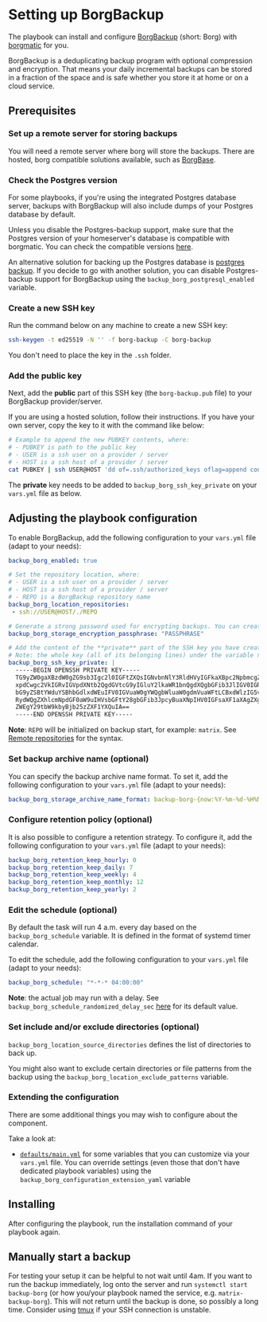 <!--
SPDX-FileCopyrightText: 2022 - 2025 Nikita Chernyi
SPDX-FileCopyrightText: 2022 - 2024 Slavi Pantaleev
SPDX-FileCopyrightText: 2022 MDAD project contributors
SPDX-FileCopyrightText: 2022 - 2023 Julian-Samuel Gebühr
SPDX-FileCopyrightText: 2024 - 2025 Suguru Hirahara

SPDX-License-Identifier: AGPL-3.0-or-later
-->

# Setting up BorgBackup

The playbook can install and configure [BorgBackup](https://www.borgbackup.org/) (short: Borg) with [borgmatic](https://torsion.org/borgmatic/) for you.

BorgBackup is a deduplicating backup program with optional compression and encryption. That means your daily incremental backups can be stored in a fraction of the space and is safe whether you store it at home or on a cloud service.

## Prerequisites

### Set up a remote server for storing backups

You will need a remote server where borg will store the backups. There are hosted, borg compatible solutions available, such as [BorgBase](https://www.borgbase.com).

### Check the Postgres version

For some playbooks, if you're using the integrated Postgres database server, backups with BorgBackup will also include dumps of your Postgres database by default.

Unless you disable the Postgres-backup support, make sure that the Postgres version of your homeserver's database is compatible with borgmatic. You can check the compatible versions [here](../defaults/main.yml).

An alternative solution for backing up the Postgres database is [postgres backup](https://github.com/devture/com.devture.ansible.role.postgres_backup). If you decide to go with another solution, you can disable Postgres-backup support for BorgBackup using the `backup_borg_postgresql_enabled` variable.

### Create a new SSH key

Run the command below on any machine to create a new SSH key:

```bash
ssh-keygen -t ed25519 -N '' -f borg-backup -C borg-backup
```

You don't need to place the key in the `.ssh` folder.

### Add the public key

Next, add the **public** part of this SSH key (the `borg-backup.pub` file) to your BorgBackup provider/server.

If you are using a hosted solution, follow their instructions. If you have your own server, copy the key to it with the command like below:

```sh
# Example to append the new PUBKEY contents, where:
# - PUBKEY is path to the public key
# - USER is a ssh user on a provider / server
# - HOST is a ssh host of a provider / server
cat PUBKEY | ssh USER@HOST 'dd of=.ssh/authorized_keys oflag=append conv=notrunc'
```

The **private** key needs to be added to `backup_borg_ssh_key_private` on your `vars.yml` file as below.

## Adjusting the playbook configuration

To enable BorgBackup, add the following configuration to your `vars.yml` file (adapt to your needs):

```yaml
backup_borg_enabled: true

# Set the repository location, where:
# - USER is a ssh user on a provider / server
# - HOST is a ssh host of a provider / server
# - REPO is a BorgBackup repository name
backup_borg_location_repositories:
 - ssh://USER@HOST/./REPO

# Generate a strong password used for encrypting backups. You can create one with a command like `pwgen -s 64 1`.
backup_borg_storage_encryption_passphrase: "PASSPHRASE"

# Add the content of the **private** part of the SSH key you have created.
# Note: the whole key (all of its belonging lines) under the variable needs to be indented with 2 spaces.
backup_borg_ssh_key_private: |
  -----BEGIN OPENSSH PRIVATE KEY-----
  TG9yZW0gaXBzdW0gZG9sb3Igc2l0IGFtZXQsIGNvbnNlY3RldHVyIGFkaXBpc2NpbmcgZW
  xpdCwgc2VkIGRvIGVpdXNtb2QgdGVtcG9yIGluY2lkaWR1bnQgdXQgbGFib3JlIGV0IGRv
  bG9yZSBtYWduYSBhbGdlxdWEuIFV0IGVuaW0gYWQgbWluaW0gdmVuaWFtLCBxdWlzIG5vc3
  RydWQgZXhlcmNpdGF0aW9uIHVsbGFtY28gbGFib3JpcyBuaXNpIHV0IGFsaXF1aXAgZXgg
  ZWEgY29tbW9kbyBjb25zZXF1YXQuIA==
  -----END OPENSSH PRIVATE KEY-----
```

**Note**: `REPO` will be initialized on backup start, for example: `matrix`. See [Remote repositories](https://borgbackup.readthedocs.io/en/stable/usage/general.html#repository-urls) for the syntax.

### Set backup archive name (optional)

You can specify the backup archive name format. To set it, add the following configuration to your `vars.yml` file (adapt to your needs):

```yaml
backup_borg_storage_archive_name_format: backup-borg-{now:%Y-%m-%d-%H%M%S}
```

### Configure retention policy (optional)

It is also possible to configure a retention strategy. To configure it, add the following configuration to your `vars.yml` file (adapt to your needs):

```yaml
backup_borg_retention_keep_hourly: 0
backup_borg_retention_keep_daily: 7
backup_borg_retention_keep_weekly: 4
backup_borg_retention_keep_monthly: 12
backup_borg_retention_keep_yearly: 2
```

### Edit the schedule (optional)

By default the task will run 4 a.m. every day based on the `backup_borg_schedule` variable. It is defined in the format of systemd timer calendar.

To edit the schedule, add the following configuration to your `vars.yml` file (adapt to your needs):

```yaml
backup_borg_schedule: "*-*-* 04:00:00"
```

**Note**: the actual job may run with a delay. See `backup_borg_schedule_randomized_delay_sec` [here](https://github.com/mother-of-all-self-hosting/ansible-role-backup_borg/blob/f5d5b473d48c6504be10b3d946255ef5c186c2a6/defaults/main.yml#L50) for its default value.

### Set include and/or exclude directories (optional)

`backup_borg_location_source_directories` defines the list of directories to back up.

You might also want to exclude certain directories or file patterns from the backup using the `backup_borg_location_exclude_patterns` variable.

### Extending the configuration

There are some additional things you may wish to configure about the component.

Take a look at:

- [`defaults/main.yml`](../defaults/main.yml) for some variables that you can customize via your `vars.yml` file. You can override settings (even those that don't have dedicated playbook variables) using the `backup_borg_configuration_extension_yaml` variable

## Installing

After configuring the playbook, run the installation command of your playbook again.

## Manually start a backup

For testing your setup it can be helpful to not wait until 4am. If you want to run the backup immediately, log onto the server
and run `systemctl start backup-borg` (or how you/your playbook named the service, e.g. `matrix-backup-borg`). This will not return until the backup is done, so possibly a long time.
Consider using [tmux](https://en.wikipedia.org/wiki/Tmux) if your SSH connection is unstable.
